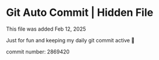 # Git Auto Commit | Hidden File

This file was added Feb 12, 2025

Just for fun and keeping my daily git commit active 🤪

commit number: 2869420
